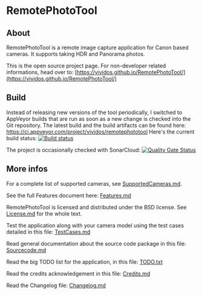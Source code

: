 # RemotePhotoTool

## About

RemotePhotoTool is a remote image capture application for Canon based cameras. It supports taking HDR and Panorama photos.

This is the open source project page. For non-developer related informations, head over to:
[https://vividos.github.io/RemotePhotoTool/](https://vividos.github.io/RemotePhotoTool/)

## Build

Instead of releasing new versions of the tool periodically, I switched to AppVeyor builds that are
run as soon as a new change is checked into the Git repository. The latest build and the build
artifacts can be found here:
https://ci.appveyor.com/project/vividos/remotephototool
Here's the current build status:
[![Build status](https://ci.appveyor.com/api/projects/status/ddv3hto0q5o1hixi?svg=true)](https://ci.appveyor.com/project/vividos/remotephototool)


The project is occasionally checked with SonarCloud:
[![Quality Gate Status](https://sonarcloud.io/api/project_badges/measure?project=RemotePhotoTool&metric=alert_status)](https://sonarcloud.io/dashboard?id=RemotePhotoTool)

## More infos

For a complete list of supported cameras, see [SupportedCameras.md](SupportedCameras.md).

See the full Features document here: [Features.md](Features.md)

RemotePhotoTool is licensed and distributed under the BSD license. See [License.md](License.md) for
the whole text.

Test the application along with your camera model using the test cases detailed in this file: [TestCases.md](TestCases.md)

Read general documentation about the source code package in this file: [Sourcecode.md](Sourcecode.md)

Read the big TODO list for the application, in this file: [TODO.txt](TODO.txt)

Read the credits acknowledgement in this file: [Credits.md](Credits.md)

Read the Changelog file: [Changelog.md](Changelog.md)
